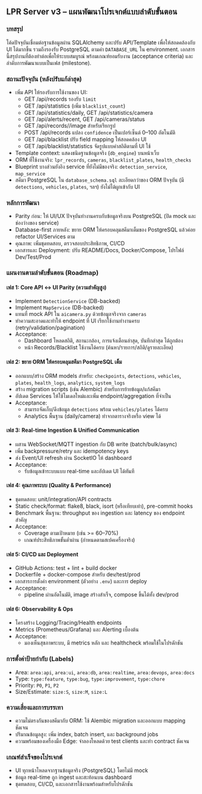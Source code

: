 ## LPR Server v3 – แผนพัฒนาโปรเจกต์แบบลำดับขั้นตอน

### บทสรุป
โค้ดปัจจุบันเชื่อมต่อฐานข้อมูลผ่าน SQLAlchemy และปรับ API/Template เพื่อให้สอดคล้องกับ UI ได้มากขึ้น รวมถึงรองรับ PostgreSQL ตามค่า `DATABASE_URL` ใน environment. เอกสารนี้สรุปงานที่ต้องทำต่อเพื่อให้ระบบสมบูรณ์ พร้อมเกณฑ์ยอมรับงาน (acceptance criteria) และลำดับการพัฒนาแบบเป็นเฟส (milestone).

### สถานะปัจจุบัน (หลังปรับแก้ล่าสุด)
- เพิ่ม API ให้รองรับการใช้งานของ UI:
  - GET /api/records รองรับ `limit`
  - GET /api/statistics (เพิ่ม `blacklist_count`)
  - GET /api/statistics/daily, GET /api/statistics/camera
  - GET /api/alerts/recent, GET /api/cameras/status
  - GET /api/records/<id>/image สำหรับเรียกรูป
  - POST /api/records แปลง `confidence` เป็นเปอร์เซ็นต์ 0–100 อัตโนมัติ
  - GET /api/blacklist ปรับ field mapping ให้สอดคล้อง UI
  - GET /api/blacklist/statistics จัดรูปแบบค่าสถิติตามที่ UI ใช้
- Template context: แสดงชนิดฐานข้อมูลจริง (`db_engine`) บนหน้าเว็บ
- ORM ที่ใช้งานจริง: `lpr_records`, `cameras`, `blacklist_plates`, `health_checks`
- Blueprint บางส่วนยังอิง service ที่ยังไม่มีของจริง: `detection_service`, `map_service`
- สคีมา PostgreSQL ใน `database_schema.sql` ละเอียดกว่าของ ORM ปัจจุบัน (มี `detections`, `vehicles`, `plates`, ฯลฯ) ยังไม่ได้ผูกเข้ากับ UI

### หลักการพัฒนา
- Parity ก่อน: ให้ UI/UX ปัจจุบันทำงานครบกับข้อมูลจริงบน PostgreSQL (ปิด mock และช่องว่างของ service)
- Database-first ภายหลัง: ขยาย ORM ให้ครอบคลุมสคีมาเต็มของ PostgreSQL แล้วค่อย refactor UI/Services ตาม
- คุณภาพ: เพิ่มชุดทดสอบ, ตรวจสอบประสิทธิภาพ, CI/CD
- เอกสารและ Deployment: ปรับ README/Docs, Docker/Compose, โปรไฟล์ Dev/Test/Prod

### แผนงานตามลำดับขั้นตอน (Roadmap)

#### เฟส 1: Core API ↔ UI Parity (ความสำคัญสูง)
- Implement `DetectionService` (DB-backed)
- Implement `MapService` (DB-backed)
- แทนที่ mock API ใน `aicamera.py` ด้วยข้อมูลจริงจาก `cameras`
- ทำความสะอาดและทำให้ endpoint ที่ UI เรียกใช้งานทำงานครบ (retry/validation/pagination)
- Acceptance:
  - Dashboard โหลดสถิติ, สถานะกล้อง, การแจ้งเตือนล่าสุด, บันทึกล่าสุด ได้ถูกต้อง
  - หน้า Records/Blacklist ใช้งานได้ครบ (ค้นหา/รายการ/สถิติ/ดูรายละเอียด)

#### เฟส 2: ขยาย ORM ให้ครอบคลุมสคีมา PostgreSQL เต็ม
- ออกแบบ/สร้าง ORM models สำหรับ: `checkpoints`, `detections`, `vehicles`, `plates`, `health_logs`, `analytics`, `system_logs`
- สร้าง migration scripts (เช่น Alembic) สำหรับการย้ายข้อมูล/แก้สคีมา
- อัปเดต Services ให้ใช้โมเดลใหม่และเพิ่ม endpoint/aggregation ที่จำเป็น
- Acceptance:
  - สามารถจัดเก็บ/ดึงข้อมูล `detections` พร้อม `vehicles/plates` ได้ครบ
  - Analytics พื้นฐาน (daily/camera) ทำจากตารางจริงหรือ view ได้

#### เฟส 3: Real-time Ingestion & Unified Communication
- ผสาน WebSocket/MQTT ingestion กับ DB write (batch/bulk/async)
- เพิ่ม backpressure/retry และ idempotency keys
- ส่ง Event/UI refresh ผ่าน SocketIO ให้ dashboard
- Acceptance:
  - รับข้อมูลเข้าระบบแบบ real-time และอัปเดต UI ได้ทันที

#### เฟส 4: คุณภาพระบบ (Quality & Performance)
- ชุดทดสอบ: unit/integration/API contracts
- Static check/format: flake8, black, isort (หรือเทียบเท่า), pre-commit hooks
- Benchmark พื้นฐาน: throughput ของ ingestion และ latency ของ endpoint สำคัญ
- Acceptance:
  - Coverage ตามเป้าหมาย (เช่น >= 60–70%)
  - เกณฑ์ประสิทธิภาพขั้นต่ำผ่าน (กำหนดตามสเปคเครื่องจริง)

#### เฟส 5: CI/CD และ Deployment
- GitHub Actions: test + lint + build docker
- Dockerfile + docker-compose สำหรับ dev/test/prod
- เอกสารการตั้งค่า environment (ตัวอย่าง `.env`) และการ deploy
- Acceptance:
  - pipeline ผ่านอัตโนมัติ, image สร้างสำเร็จ, compose ขึ้นได้ทั้ง dev/prod

#### เฟส 6: Observability & Ops
- โครงสร้าง Logging/Tracing/Health endpoints
- Metrics (Prometheus/Grafana) และ Alerting เบื้องต้น
- Acceptance:
  - มองเห็นสุขภาพระบบ, มี metrics หลัก และ healthcheck พร้อมใช้ในโปรดักชัน

### การตั้งค่าป้ายกำกับ (Labels)
- Area: `area:api`, `area:ui`, `area:db`, `area:realtime`, `area:devops`, `area:docs`
- Type: `type:feature`, `type:bug`, `type:improvement`, `type:chore`
- Priority: `P0`, `P1`, `P2`
- Size/Estimate: `size:S`, `size:M`, `size:L`

### ความเสี่ยงและการบรรเทา
- ความไม่ตรงกันของสคีมากับ ORM: ใช้ Alembic migration และออกแบบ mapping ชัดเจน
- ปริมาณข้อมูลสูง: เพิ่ม index, batch insert, และ background jobs
- ความพร้อมของเครื่องมือ Edge: จำลองโหลดด้วย test clients และทำ contract ชัดเจน

### เกณฑ์สำเร็จของโปรเจกต์
- UI ทุกหน้าโหลดจากฐานข้อมูลจริง (PostgreSQL) โดยไม่มี mock
- ข้อมูล real-time ถูก ingest และสะท้อนบน dashboard
- ชุดทดสอบ, CI/CD, และเอกสารใช้งานพร้อมสำหรับโปรดักชัน
